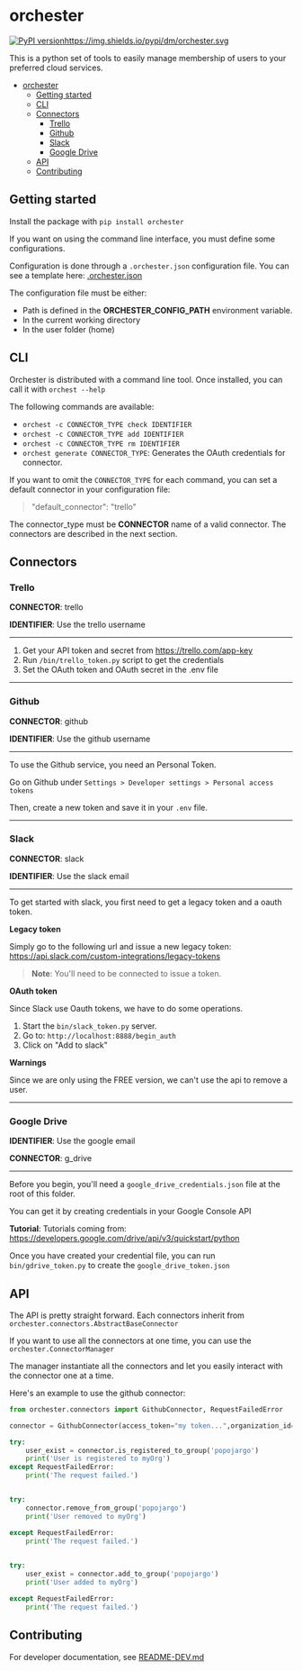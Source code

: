 # orchester

[![PyPI version](https://badge.fury.io/py/orchester.svg)](https://badge.fury.io/py/orchester)https://img.shields.io/pypi/dm/orchester.svg

This is a python set of tools to easily manage membership of users to your preferred cloud services.

- [orchester](#orchester)
  - [Getting started](#getting-started)
  - [CLI](#cli)
  - [Connectors](#connectors)
    - [Trello](#trello)
    - [Github](#github)
    - [Slack](#slack)
    - [Google Drive](#google-drive)
  - [API](#api)
  - [Contributing](#contributing)
 
## Getting started

Install the package with `pip install orchester`

If you want on using the command line interface, you must define some configurations.

Configuration is done through a `.orchester.json` configuration file. You can see a template here: [.orchester.json](.orchester-doc.json)

The configuration file must be either:

- Path is defined in the **ORCHESTER_CONFIG_PATH** environment variable.
- In the current working directory
- In the user folder (home)

## CLI

Orchester is distributed with a command line tool. Once installed, you can call it with `orchest --help`

The following commands are available:

- `orchest -c CONNECTOR_TYPE check IDENTIFIER`
- `orchest -c CONNECTOR_TYPE add IDENTIFIER`
- `orchest -c CONNECTOR_TYPE rm IDENTIFIER`
- `orchest generate CONNECTOR_TYPE`: Generates the OAuth credentials for connector.


If you want to omit the `CONNECTOR_TYPE` for each command, you can set a default connector in your configuration file:

> "default_connector": "trello"

The connector_type must be **CONNECTOR** name of a valid connector. The connectors are described in the next section.

  
## Connectors

### Trello

**CONNECTOR**: trello

**IDENTIFIER**: Use the trello username

---

1. Get your API token and secret from https://trello.com/app-key
2. Run `/bin/trello_token.py` script to get the credentials
3. Set the OAuth token and OAuth secret in the .env file

---

### Github

**CONNECTOR**: github

**IDENTIFIER**: Use the github username

---

To use the Github service, you need an Personal Token.

Go on Github under `Settings > Developer settings > Personal access tokens`

Then, create a new token and save it in your `.env` file.


---

### Slack

**CONNECTOR**: slack

**IDENTIFIER**: Use the slack email

---

To get started with slack, you first need to get a legacy token and a oauth token.

**Legacy token**

Simply go to the following url and issue a new legacy token: https://api.slack.com/custom-integrations/legacy-tokens

>**Note**: You'll need to be connected to issue a token.

**OAuth token**

Since Slack use Oauth tokens, we have to do some operations.

1. Start the `bin/slack_token.py` server.
2. Go to: `http://localhost:8888/begin_auth`
3. Click on "Add to slack"


**Warnings**

Since we are only using the FREE version, we can't use the api to remove a user.

--- 

### Google Drive

**IDENTIFIER**: Use the google email

**CONNECTOR**: g_drive

---

Before you begin, you'll need a `google_drive_credentials.json` file at the root of this folder.

You can get it by creating credentials in your Google Console API

**Tutorial**: Tutorials coming from: https://developers.google.com/drive/api/v3/quickstart/python

Once you have created your credential file, you can run `bin/gdrive_token.py` to create the `google_drive_token.json`


## API

The API is pretty straight forward.  Each connectors inherit from `orchester.connectors.AbstractBaseConnector`

If you want to use all the connectors at one time, you can use the `orchester.ConnectorManager`

The manager instantiate all the connectors and let you easily interact with the connector one at a time.


Here's an example to use the github connector:
```python
from orchester.connectors import GithubConnector, RequestFailedError

connector = GithubConnector(access_token="my token...",organization_id='myOrg')

try:
    user_exist = connector.is_registered_to_group('popojargo')
    print('User is registered to myOrg')
except RequestFailedError:
    print('The request failed.')


try:
    connector.remove_from_group('popojargo')
    print('User removed to myOrg')

except RequestFailedError:
    print('The request failed.')
    

try:
    user_exist = connector.add_to_group('popojargo')
    print('User added to myOrg')

except RequestFailedError:
    print('The request failed.')
```

## Contributing

For developer documentation, see [README-DEV.md](README-DEV.md)
